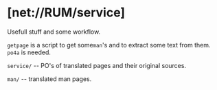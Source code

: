 # [net://RUM/service]

Usefull stuff and some workflow.

`getpage` is a script to get some`man`'s and to extract some text from them. `po4a` is needed.

`service/` -- PO's of translated pages and their original sources.

`man/` -- translated man pages.
